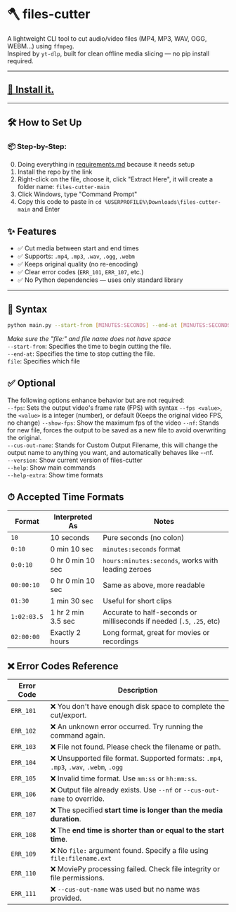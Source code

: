 # 🪓 files-cutter

A lightweight CLI tool to cut audio/video files (MP4, MP3, WAV, OGG, WEBM...) using `ffmpeg`.  
Inspired by `yt-dlp`, built for clean offline media slicing — no pip install required.

---

## [📁 Install it.](https://github.com/codeguybutbackrooms/files-cutter/releases/)
---
## 🛠️ How to Set Up
### 📦 Step-by-Step:
0. Doing everything in <a href="https://github.com/codeguybutbackrooms/files-cutter/edit/main/requirements.md">requirements.md</a> because it needs setup
1. Install the repo by the link
2. Right-click on the file, choose it, click "Extract Here", it will create a folder name: `files-cutter-main`
3. Click Windows, type "Command Prompt"
4. Copy this code to paste in ```cd %USERPROFILE%\Downloads\files-cutter-main``` and Enter

## ✨ Features

- ✅ Cut media between start and end times
- ✅ Supports: `.mp4`, `.mp3`, `.wav`, `.ogg`, `.webm`
- ✅ Keeps original quality (no re-encoding)
- ✅ Clear error codes (`ERR_101`, `ERR_107`, etc.)
- ✅ No Python dependencies — uses only standard library

---

## 🧾 Syntax

```bash
python main.py --start-from [MINUTES:SECONDS] --end-at [MINUTES:SECONDS] file:[NAME].example
```
*Make sure the "file:" and file name does not have space* <br>
`--start-from`: Specifies the time to begin cutting the file. <br>
`--end-at`: Specifies the time to stop cutting the file. <br>
`file`: Specifies which file <br>

## ✅ Optional
The following options enhance behavior but are not required: <br>
`--fps`: Sets the output video's frame rate (FPS) with syntax `--fps <value>`, the `<value>` is a integer (number), or default (Keeps the original video FPS, no change)
`--show-fps`: Show the maximum fps of the video
`--nf`: Stands for new file, forces the output to be saved as a new file to avoid overwriting the original. <br>
`--cus-out-name`: Stands for Custom Output Filename, this will change the output name to anything you want, and automatically behaves like --nf. <br>
`--version`: Show current version of files-cutter <br>
`--help`: Show main commands <br>
`--help-extra`: Show time formats <br>



## ⏱ Accepted Time Formats
| Format      | Interpreted As     | Notes                                                                 |
| ----------- | ------------------ | --------------------------------------------------------------------- |
| `10`        | 10 seconds         | Pure seconds (no colon)                                               |
| `0:10`      | 0 min 10 sec       | `minutes:seconds` format                                              |
| `0:0:10`    | 0 hr 0 min 10 sec  | `hours:minutes:seconds`, works with leading zeroes                    |
| `00:00:10`  | 0 hr 0 min 10 sec  | Same as above, more readable                                          |
| `01:30`     | 1 min 30 sec       | Useful for short clips                                                |
| `1:02:03.5` | 1 hr 2 min 3.5 sec | Accurate to half-seconds or milliseconds if needed (`.5`, `.25`, etc) |
| `02:00:00`  | Exactly 2 hours    | Long format, great for movies or recordings                           |


## ❌ Error Codes Reference
| Error Code | Description                                                                           |
| ---------- | ------------------------------------------------------------------------------------- |
| `ERR_101`  | ❌ You don't have enough disk space to complete the cut/export.                        |
| `ERR_102`  | ❌ An unknown error occurred. Try running the command again.                           |
| `ERR_103`  | ❌ File not found. Please check the filename or path.                                  |
| `ERR_104`  | ❌ Unsupported file format. Supported formats: `.mp4`, `.mp3`, `.wav`, `.webm`, `.ogg` |
| `ERR_105`  | ❌ Invalid time format. Use `mm:ss` or `hh:mm:ss`.                                     |
| `ERR_106`  | ❌ Output file already exists. Use `--nf` or `--cus-out-name` to override.             |
| `ERR_107`  | ❌ The specified **start time is longer than the media duration**.                     |
| `ERR_108`  | ❌ The **end time is shorter than or equal to the start time**.                        |
| `ERR_109`  | ❌ No `file:` argument found. Specify a file using `file:filename.ext`                 |
| `ERR_110`  | ❌ MoviePy processing failed. Check file integrity or file permissions.                |
| `ERR_111`  | ❌ `--cus-out-name` was used but no name was provided.                                 |
